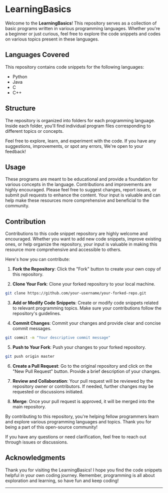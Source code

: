 # LearningBasics

Welcome to the **LearningBasics**! This repository serves as a collection of basic programs written in various programming languages. Whether you're a beginner or just curious, feel free to explore the code snippets and codes on various topics present in these languages.

## Languages Covered

This repository contains code snippets for the following languages:

- Python
- Java
- C
- C++

## Structure

The repository is organized into folders for each programming language. Inside each folder, you'll find individual program files corresponding to different topics or concepts.

Feel free to explore, learn, and experiment with the code. If you have any suggestions, improvements, or spot any errors, We're open to your feedback!

## Usage

These programs are meant to be educational and provide a foundation for various concepts in the language. Contributions and improvements are highly encouraged. Please feel free to suggest changes, report issues, or submit pull requests to enhance the content. Your input is valuable and can help make these resources more comprehensive and beneficial to the community.

## Contribution

Contributions to this code snippet repository are highly welcome and encouraged. Whether you want to add new code snippets, improve existing ones, or help organize the repository, your input is valuable in making this resource more comprehensive and accessible to others.

Here's how you can contribute:

1. **Fork the Repository**: Click the "Fork" button to create your own copy of this repository.

2. **Clone Your Fork**: Clone your forked repository to your local machine.

```bash
git clone https://github.com/your-username/your-forked-repo.git
```

3. **Add or Modify Code Snippets**: Create or modify code snippets related to relevant programming topics. Make sure your contributions follow the repository's guidelines.

4. **Commit Changes**: Commit your changes and provide clear and concise commit messages.

```bash
git commit -m "Your descriptive commit message"
```

5. **Push to Your Fork**: Push your changes to your forked repository.

```bash
git push origin master
```

6. **Create a Pull Request**: Go to the original repository and click on the "New Pull Request" button. Provide a brief description of your changes.

7. **Review and Collaboration**: Your pull request will be reviewed by the repository owner or contributors. If needed, further changes may be requested or discussions initiated.

8. **Merge**: Once your pull request is approved, it will be merged into the main repository.

By contributing to this repository, you're helping fellow programmers learn and explore various programming languages and topics. Thank you for being a part of this open-source community!

If you have any questions or need clarification, feel free to reach out through issues or discussions.

## Acknowledgments

Thank you for visiting the LearningBasics! I hope you find the code snippets helpful in your own coding journey. Remember, programming is all about exploration and learning, so have fun and keep coding!

---
